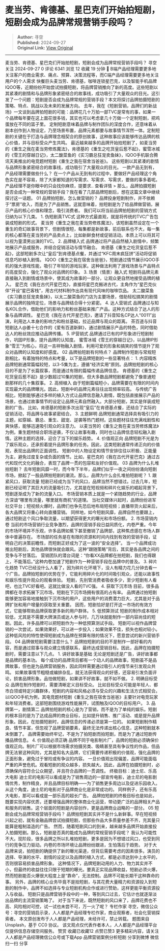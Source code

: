 # 麦当劳、肯德基、星巴克们开始拍短剧，短剧会成为品牌常规营销手段吗？

> **Author:** 寻空  
> **Published:** 2024-09-27  
> **Original Link:** [View Original](https://www.woshipm.com/marketing/6121228.html)

---

麦当劳、肯德基、星巴克们开始拍短剧，短剧会成为品牌常规营销手段吗？ 寻空 关注 2024-09-27 0 评论 6341 浏览 12 收藏 19 分钟 🔗 B端产品经理需要更多地关注客户的商业需求、痛点、预算、决策流程等，而C端产品经理需要更多地关注用户的个人需求 快餐巨头麦当劳、肯德基，咖啡连锁星巴克，以及智能手机品牌IQOO等，近期纷纷开始尝试拍摄短剧，将品牌营销推向了新的高度。这些短剧以其紧凑的剧情和与品牌形象紧密结合的故事线，成功吸引了大量观众的目光。这引发了一个问题：短剧是否会成为品牌常规的营销手段？本文将探讨品牌拍摄短剧的策略、特点、挑战以及未来的发展方向。 去年，我在《短剧营销，品牌们的新战场》一文谈到品牌拍短剧的可能：品牌花几十万拍一部TVC是常有的事，如果一个品牌每年要在这上面花很多钱，其实也可以考虑拿几十万做一个定制短剧，把鸡蛋放在不同的篮子里。 定制短剧意味着品牌与制作团队的深度合作，还意味着从剧本创作到人物设定，乃至场景布置，品牌元素都要与故事情节浑然一体。定制短剧的关键在于打造与品牌理念相契合的原创故事，这种故事应该能够传达品牌的核心价值，并与目标受众产生共鸣。 最近越来越多的品牌开始拍短剧了，如麦当劳的《重生之我在麦当劳修炼魔法》，肯德基的《重生之吃货皇后惹不起》，蜜雪冰城的《雪王的穿越日记》，太二酸菜鱼的《实习霸总狂宠卖鱼妹》，IQOO手机联合腾讯天美推出的电竞题材短剧《重生之我在宿舍当爸爸》。 这些短剧以其紧凑的剧情与品牌形象紧密结合的故事线，成功吸引了大量观众的目光。 一款产品无到有，产品经理需要做些什么？ 在一个产品从无到有的过程中，要做好产品经理这个角色实在是不容易，除了大家都知道的写需求、写需求、写需求，要做的事多着呢。产品经理不是你眼中的只会找你麻烦，提要求.. 查看详情 > 那么，品牌拍摄短剧是否会成为一种常规的营销手段？我在看了几部品牌短剧后，想在这篇文章中继续探讨这一话题。 01 品牌拍短剧，怎么做营销的？ 品牌投身短剧制作，并不依赖于“票房”收入，而是为了产品销售。这就意味着，拍短剧是为了给品牌做营销，展示产品的核心价值和理念，吸引消费者。 我们可以将当前品牌拍短剧的营销方式归纳为以下几类。 1. 伪短剧真TVC式 这种方式最直观，就是将传统的TVC广告包装成短剧的形式。 麦当劳《重生之我在麦当劳修炼魔法》，该短剧虽然设定在一个重生的奇幻故事背景下，但剧情很短，每集都是新故事，前后联系也不大，每一集的核心都落在麦当劳的产品卖点上，比如新鲜食材或促销活动。本质上可以将其可以视为童漠男出演的TVC。 2. 品牌植入式 品牌通过将产品自然植入剧情中，频繁地展示产品或服务，并结合促销活动与情节融合。 肯德基《重生之吃货皇后惹不起》，这部短剧多次让“皇后”到肯德基点餐，并通过“KFC周末疯狂拼”活动将促销信息巧妙植入剧情。 IQOO《重生之我在宿舍当爸爸》，短剧通过情节展示IQOO手机的强大游戏性能，吸引了年轻的游戏玩家。这种做法利用了游戏场景与产品特点的高度契合，强化了观众对品牌的印象。 3. 场景（情景）融入式 短剧将品牌元素直接融入到剧情或场景中，使其成为故事的一部分，让观众更自然地接受品牌的植入。 星巴克《我在古代开星巴克》，直接将星巴克搬进古代，主角作为“星巴克伙伴”开设“星巴客栈”，用古代材料制作出具有现代风味的咖啡饮品。 太二酸菜鱼《实习霸总狂宠卖鱼妹》，以太二酸菜鱼的门店为主要场景，借助轻松搞笑的剧情展示品牌的独特定位，场景与品牌结合得十分紧密。 4. 达人营销式 品牌通过与知名KOL合作，借助他们的影响力和粉丝基础来推广产品。这种方式结合了达人的形象与品牌调性。 星巴克《我在古代开星巴克》，邀请了抖音知名CP达人“0011”出演，利用达人本身的影响力和粉丝基础，拉近品牌与观众的距离。 茶百道与抖音短剧达人@姜十七合作的《爱有百道新鲜》，通过剧情展示产品的特色，同时借助达人的粉丝效应推动品牌传播。 5. IP营销式 品牌通过已有的IP形象进行短剧制作，巩固IP形象，提升品牌的认知度。 蜜雪冰城《雪王的穿越日记》，以品牌IP形象“雪王”为核心，将这一吉祥物融入剧情，利用可爱的形象和搞笑的情节提升了观众对品牌的认知度和好感度。 02 品牌拍短剧有何特点？ 品牌制作短剧与常规短剧相比，有着独特的特点和考量，以下是品牌短剧的一些显著特点： 1. 内容精炼 品牌短剧通常篇幅较短，以3-5集为主，遵循“经济实用”原则。品牌拍短剧的核心目的不是为了长篇叙事，而是通过有限的篇幅传递品牌信息。 肯德基的《重生之吃货皇后惹不起》是少数超过10集的短剧，但大多数品牌短剧都避免了像普通短剧那样的几十集叙事。 2. 高频植入 由于短剧篇幅短小，品牌需要在有限的时间内实现最大的品牌曝光。因此，短剧中的品牌元素往往出现频率较高。 与传统广告相比，短剧能够通过多样的植入方式让品牌信息融入剧情，既包括直接展示产品的场景，也通过故事情节的设定让品牌元素自然融入。大部分短剧，其实是佯装成短剧的广告。 比如，肯德基的短剧多次出现“皇后”在肯德基点餐，还结合了实际的促销活动，将品牌与故事紧密结合。 3. 主题鲜明 品牌短剧通常选择具有吸引力的主题，如穿越、霸总、重生、甜宠、逆袭等热门题材。这些题材往往充满戏剧性和爽快感，能够迅速吸引观众的注意力。 以麦当劳的《重生之我在麦当劳修炼魔法》为例，重生题材结合职场逆袭，不仅让故事有趣，同时也让品牌信息轻松融入剧情。这种主题的选择，迎合了当下的娱乐趋势。 4. 价值观正向 品牌短剧不光是为了娱乐观众，还承担着提升品牌形象的任务。因此，这类短剧通常传递正向的价值观，表现出品牌的正面调性。 短剧中的人物设定和情节安排往往以积极、正能量为主，避免过度复杂或负面的情节。比如，星巴克的《我在古代开星巴克》通过古代和现代文化的融合，表现了品牌一贯的包容和友好价值观。 03 品牌为什么扎堆拍短剧？ 去年短剧风靡一时，而今年下半年，品牌们似乎一夜之间纷纷涌向短剧市场，掀起了一股品牌拍短剧的潮流。那么，品牌为什么会扎堆拍短剧呢？ 1. 跟紧风口，获取流量 短剧已经成为当下的风口，品牌当然不想错过。过去几年，短剧已经证明了其巨大的流量吸引力，尤其是在短视频和碎片化娱乐的崛起背景下，短剧逐渐成为了新的流量入口。 市场营销本质上就是一个紧随趋势的行业，品牌方深谙“哪里有流量，哪里就有商机”的道理。 当社交媒体兴起时，品牌纷纷进军社交平台；短视频火爆时，品牌们也争先恐后地布局短视频；直播带货火起来后，各大品牌又将重心转向直播营销。 同样地，如今短剧风靡，品牌自然也要跟上，通过短剧这个风口争取流量，以期望获得更大的曝光和市场份额。 2. 市场营销内卷 当前的市场营销行业竞争激烈，品牌的营销手段日益同质化，内卷严重。今年的市场环境并不乐观，许多品牌如蕉下甚至撤销了品牌部，这种焦虑感在市场人群体中普遍存在。 市场部的任务是在有限的资源和时间内找到有效的营销手段，证明自己的决策前瞻性，而短剧正好成为了这一波的“安全选择”。 当一个品牌成功推出短剧后，其他品牌很快就会跟风。这种“跟随策略”背后，其实是各品牌之间的竞争与不甘落后。 营销团队的潜台词是：“你看XX品牌都在拍短剧，我们也得跟上，不能落后。”这种内卷加速了短剧作为一种营销手段在品牌中的普及。 3. 碎片化趋势 TVC已经没什么人看了，因为碎片化环境下，没人有精力花几分钟去看一个广告。品牌拍短剧的优势在于，它能利用碎片化的时间吸引观众，还能以故事性和娱乐性提升观众的观看体验。 短剧，先别管消费者吸收多少，至少短剧有人看吧，也比TVC好看吧。这就比做没人看的TVC强。 4. 获取下沉市场 目前，很多品牌都在寻求拓展下沉市场，短剧在下沉市场拥有很高的占有率。 品牌通过拍短剧能够更加容易地接触到下沉市场的用户，这些用户的消费潜力巨大，尤其是对于品牌扩张和用户增量的获取至关重要。 因而，短剧恰好是打开这一市场的有效方式，它能够帮助品牌获取更多新的用户群体。 5. 低预算测试 短剧的制作成本相对较低，尤其是不需要大牌演员或达人参与时，几万块就能制作一部内容尚佳的短剧。因此，许多品牌可以把短剧作为一种低预算测试手段。 短剧可以视作品牌营销的一次尝试，如果效果好，可以进一步投入；如果效果不佳，损失也相对较小。这种低风险的特性使得短剧成为品牌在预算有限的情况下，愿意尝试的新兴营销手段。 04 品牌做短剧需要注意什么？ 品牌拍短剧的目的不是制作一部好看的内容，而是通过叙事与观众建立情感联系，最终达成营销目标。因此，品牌在拍摄短剧时，需要注意以下几点。 1. 讲好故事是基础 无论是短剧还是广告，讲好故事都是品牌的基本功。 每个成功的品牌背后都有一个动人的品牌故事，短剧虽不是品牌故事，但也是为品牌营销服务，因此同样需要通过吸引人的情节来引发观众共鸣。 如果故事情节粗糙或编排杂乱，就无法获得观众的好感，还容易引发负面评论，损害品牌形象。品怕做短剧，如果讲不好故事，就不如不做。 2. 明确目标受众 品牌在制作短剧时，需要清晰定义目标受众。 比如目标受众可能是年轻人、都市白领或特定兴趣群体，短剧的内容和风格必须与受众的兴趣和生活方式相契合。 以IQOO手机为例，其电竞题材短剧《重生之我在宿舍当爸爸》主要针对电竞玩家和年轻消费者。这部短剧围绕游戏性能展开，试图触及IQOO的目标用户。 3. 品牌第一，剧情第二 品牌拍短剧的核心是为了营销，而不是为了单纯的娱乐。短剧的根本目的是为了达成品牌的商业目标，比如提升销售、推广活动、或是提升品牌形象。因此，在拍摄短剧时，品牌信息的传递必须是第一位的。 如果短剧制作精良、情节丰富，但忽视了品牌营销要素，最终无法传递出核心信息，这种短剧就本末倒置了。 品牌需要始终牢记，不是为了拍短剧而拍短剧，而是为了通过短剧传播品牌信息。 4. 价值观必须正确 品牌不同于电影制片厂，品牌的短剧必须确保价值观正向。制片厂可以根据市场需求拍摄另类、吸睛甚至具有争议性的作品，但品牌无法冒这种风险，尤其是知名大品牌，它们需要传递积极的价值观，强化品牌的正面形象，避免过于冒险或有争议的内容。 一旦价值观出现偏差，品牌可能面临严重的声誉危机。观看短剧的观众越多，损失越大。因此，品牌在拍摄短剧时，必须确保内容符合公众期望，并且符合品牌的一贯调性。 终极目标：迪士尼、乐高大电影 迪士尼的电影可以看成是为了销售周边的一部宣传电影，迪士尼的电影剧情优秀，制作精良，并且品牌目标明确——为了销售更多周边以及促进乐园收入。从这个角度，迪士尼的电影对于品牌商业化是非常成功的。 同样例子，还有乐高大电影，那可以看成是一部乐高的超长广告。 品牌拍短剧的终极目标也是如此，既要实现内容优质，还要增强品牌的整体商业化运营，带动更广泛的品牌相关产品和服务的销售。这个层面的短剧是内容创作，更是品牌商业战略的一部分。 05 短剧会成为品牌常规营销手段吗？ 品牌拍短剧其实并不是什么新鲜事。早在短视频兴起之初，就有金融品牌尝试拍摄短剧，但那些作品大多质量参差不齐，充其量只能算是粗制滥造的广告。 然而，随着短剧风口的到来，越来越多品牌开始直接投入拍摄短剧。那么，短剧是否真的能成为品牌的常规营销手段呢？ 我认为可能性不大。现阶段，很多品牌之所以扎堆拍短剧，更多是因为不想错过风口，也受到同行的竞争压力驱动。内卷的市场环境让品牌纷纷跟进，生怕落后于趋势。 对于大品牌来说，拍短剧的确提供了新的曝光渠道，但背后需要考虑的因素很多。演员的选择、导演的水平、剧情的设定以及品牌的植入方式，都是必须达到中上水平的，否则很容易损害品牌形象。 这种情况下，品牌短剧动用的人力、物力其实并不小，但最终的收益往往只限于短期的曝光。要真正实现品牌收益，短剧必须火爆，然而短剧能否火爆很大程度上是“靠命”，无法控制。品牌不可能长期干这种靠命的事。 另外，品牌的核心业务毕竟不是拍短剧，与其花费大量精力和资源投入到短剧的制作中，品牌不如选择与专业短剧机构合作或进行赞助，这样更能平衡资源投入与收益。 短剧只是品牌营销手段中的一种，等到风口过去，它估计也就逐渐淡出品牌的主流营销策略了。 对于当下来说，既然短剧的风口来了，品牌花费也不高、风险相对可控，试一试也未尝不可，万一火了呢？ 专栏作家 寻空，微信公众号：寻空的营销启示录，人人都是产品经理专栏作家，商业观察者，社会化营销探索者。 本文原创发布于人人都是产品经理，未经许可，禁止转载。 题图来自 Unsplash，基于 CC0 协议。 该文观点仅代表作者本人，人人都是产品经理平台仅提供信息存储空间服务。 赞赏 收藏已收藏12 点赞已赞3 更多精彩内容，请关注人人都是产品经理微信公众号或下载App 品牌营销案例分析短剧 分享到微博 微信扫一扫 分享